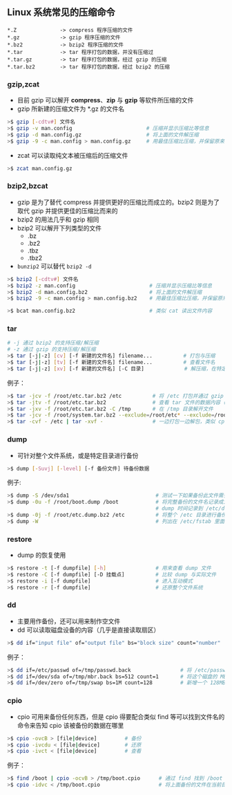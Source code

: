 ## Linux 系统常见的压缩命令

```
*.Z              -> compress 程序压缩的文件
*.gz             -> gzip 程序压缩的文件
*.bz2            -> bzip2 程序压缩的文件
*.tar            -> tar 程序打包的数据，并没有压缩过
*.tar.gz         -> tar 程序打包的数据，经过 gzip 的压缩
*.tar.bz2        -> tar 程序打包的数据，经过 bzip2 的压缩
```

### gzip,zcat

- 目前 gzip 可以解开 **compress**、**zip** 与 **gzip** 等软件所压缩的文件
- gzip 所新建的压缩文件为 *.gz 的文件名

```bash
>$ gzip [-cdtv#] 文件名
>$ gzip -v man.config                        # 压缩并显示压缩比等信息
>$ gzip -d man.config.gz                     # 将上面的文件解压缩
>$ gzip -9 -c man.config > man.config.gz     # 用最佳压缩比压缩，并保留原来的文件
```

- zcat 可以读取纯文本被压缩后的压缩文件

```bash
>$ zcat man.config.gz
```

### bzip2,bzcat

- gzip 是为了替代 compress 并提供更好的压缩比而成立的。bzip2 则是为了取代 gzip 并提供更佳的压缩比而来的
- bzip2 的用法几乎和 gzip 相同
- bzip2 可以解开下列类型的文件
  - .bz
  - .bz2
  - .tbz
  - .tbz2
- `bunzip2` 可以替代 `bzip2 -d`

```bash
>$ bzip2 [-cdtv#] 文件名
>$ bzip2 -z man.config                        # 压缩并显示压缩比等信息
>$ bzip2 -d man.config.bz2                    # 将上面的文件解压缩
>$ bzip2 -9 -c man.config > man.config.bz2    # 用最佳压缩比压缩，并保留原来的文件

>$ bcat man.config.bz2                        # 类似 cat 读出文件内容
```

### tar

```bash
# -j 通过 bzip2 的支持压缩/解压缩
# -z 通过 gzip 的支持压缩/解压缩
>$ tar [-j|-z] [cv] [-f 新建的文件名] filename...          # 打包与压缩
>$ tar [-j|-z] [tv] [-f 新建的文件名] filename...          # 查看文件名
>$ tar [-j|-z] [xv] [-f 新建的文件名] [-C 目录]             # 解压缩，在特定目录打开
```

例子：
```bash
>$ tar -jcv -f /root/etc.tar.bz2 /etc          # 将 /etc 打包并通过 gzip 压缩
>$ tar -jtv -f /root/etc.tar.bz2               # 查看 tar 文件的数据内容（文件名）
>$ tar -jxv -f /root/etc.tar.bz2 -C /tmp       # 在 /tmp 目录解开文件
>$ tar -jcv -f /root/system.tar.bz2 --exclude=/root/etc* --exclude=/root/system.tar.bz2 /etc /root # 打包某目录，但不包含该目录下的某些文件
>$ tar -cvf - /etc | tar -xvf -                # 一边打包一边解包，类似 cp -r /etc .
```

### dump

- 可针对整个文件系统，或是特定目录进行备份

```bash
>$ dump [-Suvj] [-level] [-f 备份文件] 待备份数据
```

例子:
```bash
>$ dump -S /dev/sda1                            # 测试一下如果备份此文件需多少容量
>$ dump -0u -f /root/boot.dump /boot            # 将完整备份的文件名记录成为 /root/boot.dump，同时更新记录文件
                                                # dump 时间记录到 /etc/dumpdates
>$ dump -0j -f /root/etc.dump.bz2 /etc          # 将整个 /etc 目录进行备份，并使用 bzip2 进行压缩
>$ dump -W                                      # 列出在 /etc/fstab 里面的具有 dump 设置的分区是否有备份过
```

### restore

- dump 的恢复使用

```bash
>$ restore -t [-f dumpfile] [-h]                # 用来查看 dump 文件
>$ restore -C [-f dumpfile] [-D 挂载点]          # 比较 dump 与实际文件
>$ restore -i [-f dumpfile]                     # 进入互动模式
>$ restore -r [-f dumpfile]                     # 还原整个文件系统
```

### dd

- 主要用作备份，还可以用来制作空文件
- dd 可以读取磁盘设备的内容（几乎是直接读取扇区）

```bash
>$ dd if="input file" of="output file" bs="block size" count="number"
```

例子：
```bash
>$ dd if=/etc/passwd of=/tmp/passwd.back                # 将 /etc/passwd 备份到 /tmp/passwd.back 中
>$ dd if=/dev/sda of=/tmp/mbr.back bs=512 count=1       # 将这个磁盘的 MBR 与分区表进行备份
>$ dd if=/dev/zero of=/tmp/swap bs=1M count=128         # 新增一个 128MB 的文件在 /tmp 下面
```

### cpio

- cpio 可用来备份任何东西，但是 cpio 得要配合类似 find 等可以找到文件名的命令来告知 cpio 该被备份的数据在哪里

```bash
>$ cpio -ovcB > [file|device]         # 备份
>$ cpio -ivcdu < [file|device]        # 还原
>$ cpio -ivct < [file|device]         # 查看
```

例子：
```bash
>$ find /boot | cpio -ocvB > /tmp/boot.cpio      # 通过 find 找到 /boot 下面存在的文件名，然后通过 cpio 对其进行备份
>$ cpio -idvc < /tmp/boot.cpio                   # 将上面备份的文件在当前目录下解开
```
